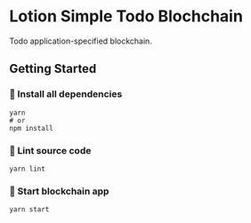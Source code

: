 # Lotion Simple Todo Blochchain
Todo application-specified blockchain.

## Getting Started
### 👷 Install all dependencies
```
yarn
# or 
npm install
```
### 👕 Lint source code
```
yarn lint
```

### 🚀 Start blockchain app
```
yarn start
```